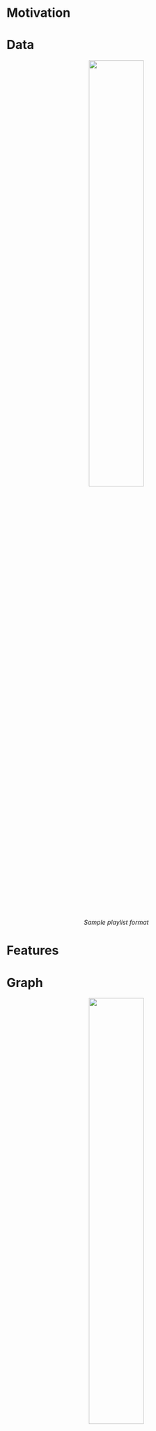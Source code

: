 # Motivation


# Data


<p align="center">
  <img src="images/sample_playlist.png" width="50%">
</p>
<p align="center"><em>Sample playlist format</em></p>



# Features

# Graph

  
<p align="center">
  <img src="images/graph_stats.png" width="50%">
</p>
<p align="center"><em>Graph stats</em></p>

  
<p align="center">
  <img src="images/song_graph.png" width="70%">
</p>
<p align="center"><em>Graph structure</em></p>


# Results


# Discussion


# Conclusion